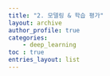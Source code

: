 ```yaml
---
title: "2. 모델링 & 학습 평가"
layout: archive
author_profile: true
categories:
    - deep_learning
toc : true
entries_layout: list
---
```

